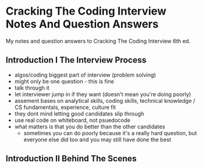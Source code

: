 # Cracking The Coding Interview Notes And Question Answers
My notes and question answers to Cracking The Coding Interview 6th ed.

## Introduction I The Interview Process
- algos/coding biggest part of interview (problem solving)
- might only be one question - this is fine 
- talk through it
- let interviewer jump in if they want (doesn't mean you're doing poorly)
- assement bases on analytical skills, coding skills, technical knowledge / CS fundamentals, experience, culture fit
- they dont mind letting good candidates slip through
- use real code on whiteboard, not psuedocode
- what matters is that you do better than the other candidates
  - sometimes you can do poorly because it's a really hard question, but everyone else did too and you may still have done the best

## Introduction II Behind The Scenes